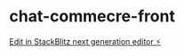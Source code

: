 # chat-commecre-front

[Edit in StackBlitz next generation editor ⚡️](https://stackblitz.com/~/github.com/huanshenyi/chat-commecre-front)